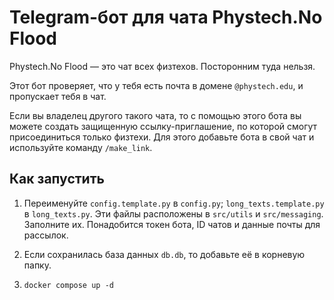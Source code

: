 # Telegram-бот для чата Phystech.No Flood

Phystech.No Flood — это чат всех физтехов. Посторонним туда нельзя.

Этот бот проверяет, что у тебя есть почта в домене `@phystech.edu`, и пропускает тебя в чат.

Если вы владелец другого такого чата, то с помощью этого бота вы можете создать защищенную ссылку-приглашение, по которой смогут присоединиться только физтехи. Для этого добавьте бота в свой чат и используйте команду `/make_link`.


## Как запустить

1. Переименуйте `config.template.py` в `config.py`; `long_texts.template.py` в `long_texts.py`. Эти файлы расположены в `src/utils` и `src/messaging`. Заполните их. Понадобится токен бота, ID чатов и данные почты для рассылок.

2. Если сохранилась база данных `db.db`, то добавьте её в корневую папку.

3. `docker compose up -d`